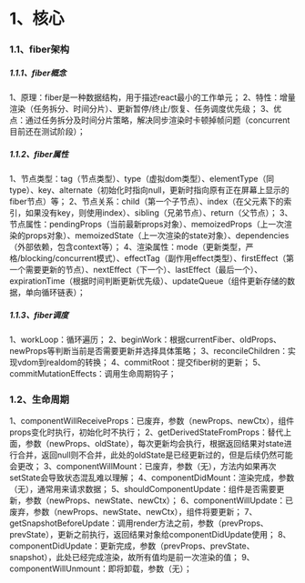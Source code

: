 # 1、核心

### 1.1、fiber架构

##### 1.1.1、fiber概念

1、原理：fiber是一种数据结构，用于描述react最小的工作单元；
2、特性：增量渲染（任务拆分、时间分片）、更新暂停/终止/恢复、任务调度优先级；
3、优点：通过任务拆分及时间分片策略，解决同步渲染时卡顿掉帧问题（concurrent目前还在测试阶段）；

##### 1.1.2、fiber属性

1、节点类型：tag（节点类型）、type（虚拟dom类型）、elementType（同type）、key、alternate（初始化时指向null，更新时指向原有正在屏幕上显示的fiber节点）等；
2、节点关系：child（第一个子节点）、index（在父元素下的索引，如果没有key，则使用index）、sibling（兄弟节点）、return（父节点）；
3、节点属性：pendingProps（当前最新props对象）、memoizedProps（上一次渲染的props对象）、memoizedState（上一次渲染的state对象）、dependencies（外部依赖，包含context等）；
4、渲染属性：mode（更新类型，严格/blocking/concurrent模式）、effectTag（副作用effect类型）、firstEffect（第一个需要更新的节点）、nextEffect（下一个）、lastEffect（最后一个）、expirationTime（根据时间判断更新优先级）、updateQueue（组件更新存储的数据，单向循环链表）；

##### 1.1.3、fiber调度

1、workLoop：循环遍历；
2、beginWork：根据currentFiber、oldProps、newProps等判断当前是否需要更新并选择具体策略；
3、reconcileChildren：实现vdom到realdom的转换；
4、commitRoot：提交fiber树的更新；
5、commitMutationEffects：调用生命周期钩子；

### 1.2、生命周期

1、componentWillReceiveProps：已废弃，参数（newProps、newCtx），组件props变化时执行，初始化时不执行；
2、getDerivedStateFromProps：替代上面，参数（newProps、oldState），每次更新均会执行，根据返回结果对state进行合并，返回null则不合并，此处的oldState是已经更新过的，但是后续仍然可能会更改；
3、componentWillMount：已废弃，参数（无），方法内如果再次setState会导致状态混乱难以理解；
4、componentDidMount：渲染完成，参数（无），通常用来请求数据；
5、shouldComponentUpdate：组件是否需要更新，参数（newProps、newState、newCtx）；
6、componentWillUpdate：已废弃，参数（newProps、newState、newCtx），组件将要更新；
7、getSnapshotBeforeUpdate：调用render方法之前，参数（prevProps、prevState），更新之前执行，返回结果对象给componentDidUpdate使用；
8、componentDidUpdate：更新完成，参数（prevProps、prevState、snapshot），此处已经完成渲染，故所有值均是前一次渲染的值；
9、componentWillUnmount：即将卸载，参数（无）；

